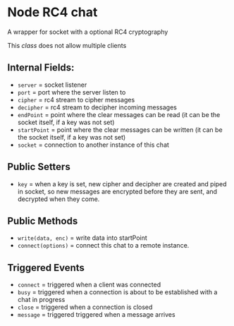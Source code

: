 # Node RC4 chat

A wrapper for socket with a optional RC4 cryptography

This _class_ does not allow multiple clients

## Internal Fields:
* `server` = socket listener
* `port` = port where the server listen to
* `cipher` = rc4 stream to cipher messages
* `decipher` = rc4 stream to decipher incoming messages
* `endPoint` = point where the clear messages can be read (it can be the socket itself, if a key was not set)
* `startPoint` = point where the clear messages can be written (it can be the socket itself, if a key was not set)
* `socket` = connection to another instance of this chat

## Public Setters
* `key` = when a key is set, new cipher and decipher are created and piped in socket, so new messages are encrypted 
          before they are sent, and decrypted when they come.


## Public Methods
* `write(data, enc)` = write data into startPoint
* `connect(options)` = connect this chat to a remote instance.

## Triggered Events
* `connect` = triggered when a client was connected
* `busy` = triggered when a connection is about to be established with a chat in progress
* `close` = triggered when a connection is closed
* `message` = triggered triggered when a message arrives
